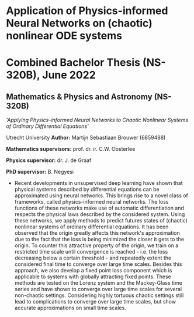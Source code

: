 # Application of Physics-informed Neural Networks on (chaotic) nonlinear ODE systems
# Combined Bachelor Thesis (NS-320B), June 2022
## Mathematics & Physics and Astronomy (NS-320B)
*'Applying Physics-informed Neural Networks to Chaotic Nonlinear Systems of Ordinary Differential Equations'*

Utrecht University
**Author:** Martijn Sebastiaan Brouwer (6859488)

**Mathematics supervisors:** prof. dr. ir. C.W. Oosterlee

**Physics supervisor:** dr. J. de Graaf

**PhD supervisor:** B. Negyesi

* Recent developments in unsupervised deep learning have shown that physical systems described by differential equations can be approximated using neural networks. This brings rise to a novel class of frameworks, called physics-informed neural networks. The loss functions of these networks make use of automatic differentiation and respects the physical laws described by the considered system. Using these networks, we apply methods to predict futures states of (chaotic) nonlinear systems of ordinary differential equations. It has been observed that the origin greatly affects this network's approximation due to the fact that the loss is being minimized the closer it gets to the origin. To counter this attractive property of the origin, we train on a restricted time scale until convergence is reached - i.e. the loss decreasing below a certain threshold - and repeatedly extent the considered final time to converge over large time scales. Besides this approach, we also develop a fixed point loss component which is applicable to systems with globally attracting fixed points. These methods are tested on the Lorenz system and the Mackey-Glass time series and have shown to converge over large time scales for several non-chaotic settings. Considering highly tortuous chaotic settings still lead to complications to converge over large time scales, but show accurate approximations on small time scales. 

